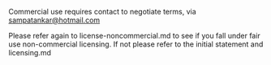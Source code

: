Commercial use requires contact to negotiate terms, via sampatankar@hotmail.com

Please refer again to license-noncommercial.md to see if you fall under fair use non-commercial licensing.
If not please refer to the initial statement and licensing.md